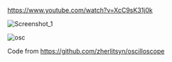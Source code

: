 https://www.youtube.com/watch?v=XcC9sK31j0k

![Screenshot_1](https://github.com/offpic/OSCILLOSCOPE-STM32-ILI9341-SPI-TFT-STM32F411CEU6/assets/31142397/92296962-4152-4fb3-a067-2fe2e5ba5716)

![osc](https://github.com/offpic/OSCILLOSCOPE-STM32-ILI9341-SPI-TFT-STM32F411CEU6/assets/31142397/4f260357-0e60-452e-9515-009a3b6e71be)


Code from https://github.com/zherlitsyn/oscilloscope
